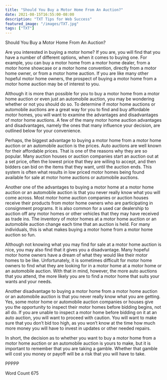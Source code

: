 ```yaml
---
title: "Should You Buy a Motor Home From An Auction?"
date: 2021-08-15T16:55:00-08:00
description: "TXT Tips for Web Success"
featured_image: "/images/TXT.jpg"
tags: ["TXT"]
---
```


Should You Buy a Motor Home From An Auction?

Are you interested in buying a motor home? If you are, you will find that you have a number of different options, when it comes to buying one. For example, you can buy a motor home from a motor home dealer, from a motor home showcase or a motor home convention, directly from a motor home owner, or from a motor home auction.  If you are like many other hopeful motor home owners, the prospect of buying a motor home from a motor home auction may be of interest to you.

Although it is more than possible for you to buy a motor home from a motor home auction or even just an automobile auction, you may be wondering whether or not you should do so.  To determine if motor home auctions or automobile auctions are a great way for you to find and buy affordable motor homes, you will want to examine the advantages and disadvantages of motor home auctions. A few of the many motor home auction advantages and disadvantages, namely the ones that many influence your decision, are outlined below for your convenience.

Perhaps, the biggest advantage to buying a motor home from a motor home auction or an automobile auction is the prices.  Auto auctions are well known for their affordable prices. That is one of the reasons why they are so popular. Many auction houses or auction companies start an auction out at a set price, often the lowest price that they are willing to accept, and then bidders can bid on the items that they want, until the auction ends.  This system is often what results in low priced motor homes being found available for sale at motor home auctions or automobile auctions.

Another one of the advantages to buying a motor home at a motor home auction or an automobile auction is that you never really know what you will come across. Most motor home auction companies or auction houses receive their products from motor home owners who are participating in consignment programs.  It is also common for a used car dealership to auction off any motor homes or other vehicles that they may have received as trade ins. The inventory of motor homes at a motor home auction or an automobile auction change each time that an auction is held. For many individuals, this is what makes buying a motor home from a motor home auction so fun.

Although not knowing what you may find for sale at a motor home auction is nice, you may also find that it gives you a disadvantage.  Many hopeful motor home owners have a dream of what they would like their motor homes to be like.  Unfortunately, it is sometimes difficult for motor home owners to find what they are looking for in a motor home at a motor home or an automobile auction.  With that in mind, however, the more auto auctions that you attend, the more likely you are to find a motor home that suits your wants and your needs.

Another disadvantage to buying a motor home from a motor home auction or an automobile auction is that you never really know what you are getting. Yes, some motor home or automobile auction companies or houses give you the opportunity to inspect their motor homes before bidding begins, not all do.  If you are unable to inspect a motor home before bidding on it at an auto auction, you will want to proceed with caution. You will want to make sure that you don’t bid too high, as you won’t know at the time how much more money you will have to invest in updates or other needed repairs.

In short, the decision as to whether you want to buy a motor home from a motor home auction or an automobile auction is yours to make, but it is important to remember that you are taking a gamble. Whether that gamble will cost you money or payoff will be a risk that you will have to take.

PPPPP

Word Count 675

